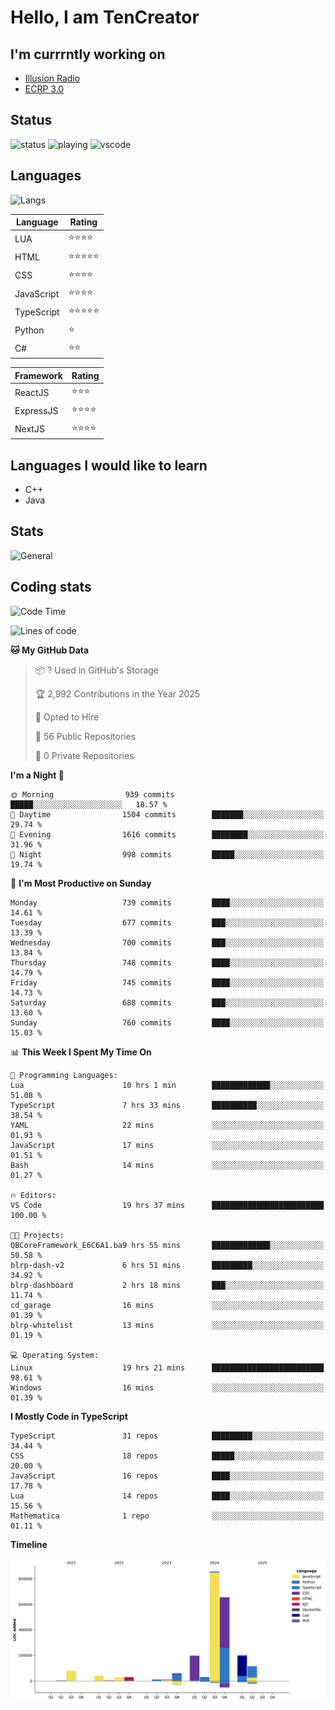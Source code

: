 # Hello, I am TenCreator

## I'm currrntly working on
- [Illusion Radio](https://illusionradio.co.uk/)
- [ECRP 3.0](http://github.com/Emerald-Coast-Roleplay/)

## Status
![status](https://api.statusbadges.me/badge/status/518334475038359555?simple=true&style=for-the-badge)
![playing](https://api.statusbadges.me/badge/playing/518334475038359555?style=for-the-badge)
![vscode](https://api.statusbadges.me/badge/vscode/518334475038359555?style=for-the-badge)

## Languages
![Langs](https://github-readme-stats.vercel.app/api/top-langs/?username=tencreator&layout=compact&theme=radical)


|Language|Rating|
|--------|------|
|LUA|⭐️⭐️⭐️⭐️|
|HTML|⭐️⭐️⭐️⭐️⭐️|
|CSS|⭐️⭐️⭐️⭐️|
|JavaScript|⭐️⭐️⭐️⭐️|
|TypeScript|⭐️⭐️⭐️⭐️⭐️|
|Python|⭐️|
|C#|⭐️⭐️ |

|Framework|Rating|
|--------|------|
|ReactJS|⭐️⭐️⭐|
|ExpressJS|⭐️⭐️⭐️⭐️|
|NextJS|⭐️⭐️⭐⭐️|

## Languages I would like to learn
- C++
- Java

## Stats
![General](https://github-readme-stats.vercel.app/api?username=tencreator&show_icons=true&theme=radical)

## Coding stats

<!--START_SECTION:waka-->
![Code Time](http://img.shields.io/badge/Code%20Time-590%20hrs%2033%20mins-blue)

![Lines of code](https://img.shields.io/badge/From%20Hello%20World%20I%27ve%20Written-2.3%20million%20lines%20of%20code-blue)

**🐱 My GitHub Data** 

> 📦 ? Used in GitHub's Storage 
 > 
> 🏆 2,992 Contributions in the Year 2025
 > 
> 💼 Opted to Hire
 > 
> 📜 56 Public Repositories 
 > 
> 🔑 0 Private Repositories 
 > 
**I'm a Night 🦉** 

```text
🌞 Morning                939 commits         █████░░░░░░░░░░░░░░░░░░░░   18.57 % 
🌆 Daytime                1504 commits        ███████░░░░░░░░░░░░░░░░░░   29.74 % 
🌃 Evening                1616 commits        ████████░░░░░░░░░░░░░░░░░   31.96 % 
🌙 Night                  998 commits         █████░░░░░░░░░░░░░░░░░░░░   19.74 % 
```
📅 **I'm Most Productive on Sunday** 

```text
Monday                   739 commits         ████░░░░░░░░░░░░░░░░░░░░░   14.61 % 
Tuesday                  677 commits         ███░░░░░░░░░░░░░░░░░░░░░░   13.39 % 
Wednesday                700 commits         ███░░░░░░░░░░░░░░░░░░░░░░   13.84 % 
Thursday                 748 commits         ████░░░░░░░░░░░░░░░░░░░░░   14.79 % 
Friday                   745 commits         ████░░░░░░░░░░░░░░░░░░░░░   14.73 % 
Saturday                 688 commits         ███░░░░░░░░░░░░░░░░░░░░░░   13.60 % 
Sunday                   760 commits         ████░░░░░░░░░░░░░░░░░░░░░   15.03 % 
```


📊 **This Week I Spent My Time On** 

```text
💬 Programming Languages: 
Lua                      10 hrs 1 min        █████████████░░░░░░░░░░░░   51.08 % 
TypeScript               7 hrs 33 mins       ██████████░░░░░░░░░░░░░░░   38.54 % 
YAML                     22 mins             ░░░░░░░░░░░░░░░░░░░░░░░░░   01.93 % 
JavaScript               17 mins             ░░░░░░░░░░░░░░░░░░░░░░░░░   01.51 % 
Bash                     14 mins             ░░░░░░░░░░░░░░░░░░░░░░░░░   01.27 % 

🔥 Editors: 
VS Code                  19 hrs 37 mins      █████████████████████████   100.00 % 

🐱‍💻 Projects: 
QBCoreFramework_E6C6A1.ba9 hrs 55 mins       █████████████░░░░░░░░░░░░   50.58 % 
blrp-dash-v2             6 hrs 51 mins       █████████░░░░░░░░░░░░░░░░   34.92 % 
blrp-dashboard           2 hrs 18 mins       ███░░░░░░░░░░░░░░░░░░░░░░   11.74 % 
cd_garage                16 mins             ░░░░░░░░░░░░░░░░░░░░░░░░░   01.39 % 
blrp-whitelist           13 mins             ░░░░░░░░░░░░░░░░░░░░░░░░░   01.19 % 

💻 Operating System: 
Linux                    19 hrs 21 mins      █████████████████████████   98.61 % 
Windows                  16 mins             ░░░░░░░░░░░░░░░░░░░░░░░░░   01.39 % 
```

**I Mostly Code in TypeScript** 

```text
TypeScript               31 repos            █████████░░░░░░░░░░░░░░░░   34.44 % 
CSS                      18 repos            █████░░░░░░░░░░░░░░░░░░░░   20.00 % 
JavaScript               16 repos            ████░░░░░░░░░░░░░░░░░░░░░   17.78 % 
Lua                      14 repos            ████░░░░░░░░░░░░░░░░░░░░░   15.56 % 
Mathematica              1 repo              ░░░░░░░░░░░░░░░░░░░░░░░░░   01.11 % 
```



**Timeline**

![Lines of Code chart](https://raw.githubusercontent.com/tencreator/tencreator/main/assets/bar_graph.png)


<!--END_SECTION:waka-->

